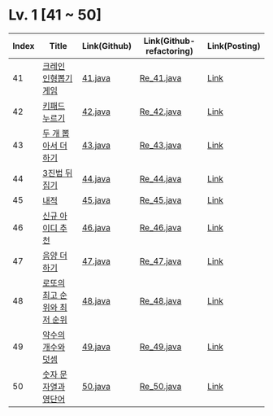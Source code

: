# Lv. 1 \[41 ~ 50]

| Index | Title | Link(Github) | Link(Github-refactoring) | Link(Posting) |
|----|----|----|----|----|
| 41 | [크레인 인형뽑기 게임](https://school.programmers.co.kr/learn/courses/30/lessons/64061) | [41.java](https://github.com/2384320/Programmers-Algorithm/blob/main/Lv.1/41~50/41.java) | [Re_41.java](https://github.com/2384320/Programmers-Algorithm/blob/main/Lv.1/41~50/Re_41.java) | [Link](https://www.notion.so/Lv-1-f114dc776af343baa7a329ade0171640?pvs=4) |
| 42 | [키패드 누르기](https://school.programmers.co.kr/learn/courses/30/lessons/67256) | [42.java](https://github.com/2384320/Programmers-Algorithm/blob/main/Lv.1/41~50/42.java) | [Re_42.java](https://github.com/2384320/Programmers-Algorithm/blob/main/Lv.1/41~50/Re_42.java) | [Link](https://swift-badge-161.notion.site/Lv-1-4f2129bd37b7411686049bf47f833ed7) |
| 43 | [두 개 뽑아서 더하기](https://school.programmers.co.kr/learn/courses/30/lessons/68644) | [43.java](https://github.com/2384320/Programmers-Algorithm/blob/main/Lv.1/41~50/43.java) | [Re_43.java](https://github.com/2384320/Programmers-Algorithm/blob/main/Lv.1/41~50/Re_43.java) | [Link](https://swift-badge-161.notion.site/Lv-1-17697d681fbb4923afdd0cc5eb142e1b) |
| 44 | [3진법 뒤집기](https://school.programmers.co.kr/learn/courses/30/lessons/68935) | [44.java](https://github.com/2384320/Programmers-Algorithm/blob/main/Lv.1/41~50/44.java) | [Re_44.java](https://github.com/2384320/Programmers-Algorithm/blob/main/Lv.1/41~50/Re_44.java) | [Link](https://swift-badge-161.notion.site/Lv-1-44-3-f11392931ff3486891461efea12fdef3) |
| 45 | [내적](https://school.programmers.co.kr/learn/courses/30/lessons/70128) | [45.java](https://github.com/2384320/Programmers-Algorithm/blob/main/Lv.1/41~50/45.java) | [Re_45.java](https://github.com/2384320/Programmers-Algorithm/blob/main/Lv.1/41~50/Re_45.java) | [Link](https://swift-badge-161.notion.site/Lv-1-45-5a4168bd78404b13a8f49e4ad163fa29) |
| 46 | [신규 아이디 추천](https://school.programmers.co.kr/learn/courses/30/lessons/72410) | [46.java](https://github.com/2384320/Programmers-Algorithm/blob/main/Lv.1/41~50/46.java) | [Re_46.java](https://github.com/2384320/Programmers-Algorithm/blob/main/Lv.1/41~50/Re_46.java) | [Link](https://swift-badge-161.notion.site/Lv-1-46-bd650448bf8348f992d3ed10439485b8) |
| 47 | [음양 더하기](https://school.programmers.co.kr/learn/courses/30/lessons/76501) | [47.java](https://github.com/2384320/Programmers-Algorithm/blob/main/Lv.1/41~50/47.java) | [Re_47.java](https://github.com/2384320/Programmers-Algorithm/blob/main/Lv.1/41~50/Re_47.java) | [Link](https://swift-badge-161.notion.site/Lv-1-47-c78bf7730835466689b8d2c8ac20d76d) |
| 48 | [로또의 최고 순위와 최저 순위](https://school.programmers.co.kr/learn/courses/30/lessons/77484) | [48.java](https://github.com/2384320/Programmers-Algorithm/blob/main/Lv.1/41~50/48.java) | [Re_48.java](https://github.com/2384320/Programmers-Algorithm/blob/main/Lv.1/41~50/Re_48.java) | [Link](https://swift-badge-161.notion.site/Lv-1-48-6d215e89bf9240bc988bf26287e72dc0) |
| 49 | [약수의 개수와 덧셈](https://school.programmers.co.kr/learn/courses/30/lessons/77884) | [49.java](https://github.com/2384320/Programmers-Algorithm/blob/main/Lv.1/41~50/49.java) | [Re_49.java](https://github.com/2384320/Programmers-Algorithm/blob/main/Lv.1/41~50/Re_49.java) | [Link](https://swift-badge-161.notion.site/LV-1-49-832b1a8f8a0e4997afbd497e45409076) |
| 50 | [숫자 문자열과 영단어](https://school.programmers.co.kr/learn/courses/30/lessons/81301) | [50.java](https://github.com/2384320/Programmers-Algorithm/blob/main/Lv.1/41~50/50.java) | [Re_50.java](https://github.com/2384320/Programmers-Algorithm/blob/main/Lv.1/41~50/Re_50.java) | [Link](https://swift-badge-161.notion.site/Lv-1-50-a41eda39361c48f3bf52ab919e762ebb) |